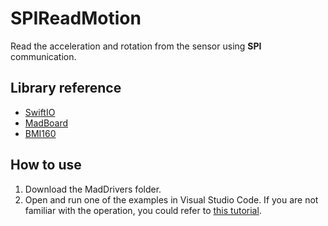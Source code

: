 # SPIReadMotion

Read the acceleration and rotation from the sensor using **SPI** communication.

## Library reference

* [SwiftIO](https://github.com/madmachineio/SwiftIO)
* [MadBoard](https://github.com/madmachineio/MadBoards)
* [BMI160](https://github.com/madmachineio/MadDrivers/tree/main/Sources/BMI160/BMI160.swift)


## How to use

1. Download the MadDrivers folder.
2. Open and run one of the examples in Visual Studio Code. If you are not familiar with the operation, you could refer to [this tutorial](https://docs.madmachine.io/overview/advanced/run-example).
 
